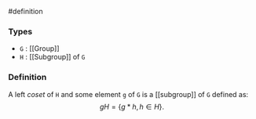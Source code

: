 #definition
### Types
- `G` : [[Group]]
- `H` : [[Subgroup]] of `G`
### Definition
A left *coset* of `H` and some element `g` of `G` is a [[subgroup]] of `G` defined as:
$$gH = \left\lbrace g * h, h \in H \right\rbrace.$$